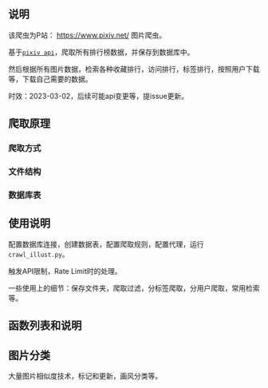 ## 说明

该爬虫为P站： <https://www.pixiv.net/> 图片爬虫。

基于[`pixiv api`](https://github.com/upbit/pixivpy)，爬取所有排行榜数据，并保存到数据库中。

然后根据所有图片数据，检索各种收藏排行，访问排行，标签排行，按照用户下载等，下载自己需要的数据。

时效：2023-03-02，后续可能api变更等，提issue更新。

## 爬取原理

### 爬取方式

### 文件结构

### 数据库表

## 使用说明

配置数据库连接，创建数据表，配置爬取规则，配置代理，运行`crawl_illust.py`。

触发API限制，Rate Limit时的处理。

一些使用上的细节：保存文件夹，爬取过滤，分标签爬取，分用户爬取，常用检索等。

## 函数列表和说明

## 图片分类

大量图片相似度技术，标记和更新，画风分类等。
